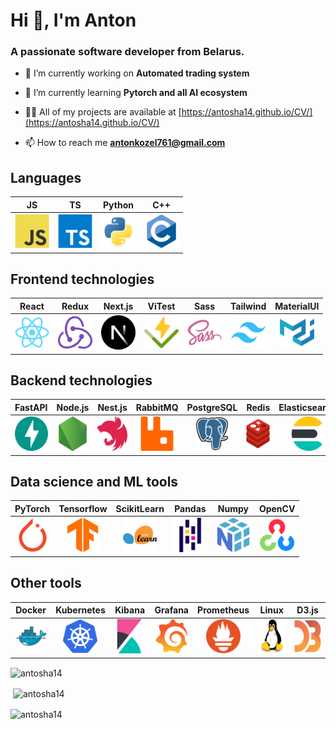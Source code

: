 <h1 align="left">Hi 👋, I'm Anton</h1>
<h3 align="left">A passionate software developer from Belarus.</h3>

- 🔭 I’m currently working on **Automated trading system**

- 🌱 I’m currently learning **Pytorch and all AI ecosystem**

- 👨‍💻 All of my projects are available at [https://antosha14.github.io/CV/](https://antosha14.github.io/CV/)

- 📫 How to reach me **antonkozel761@gmail.com**


## Languages
| JS                                                                                                                                          | TS                                                                                                                             | Python                                                                                                                                                              | C++                                                                                                                                                 |
| ------------------------------------------------------------------------------------------------------------------------------------------------- | ----------------------------------------------------------------------------------------------------------------------------- | ---------------------------------------------------------------------------------------------------------------------------------------------------------------- | -------------------------------------------------------------------------------------------------------------------------------------------------------- | 
| <div style="text-align: center;"><img src="https://github.com/devicons/devicon/blob/master/icons/javascript/javascript-original.svg" title="JavaScript" alt="JavaScript" width="55" height="55"/></div> | <div style="text-align: center;"><img src="https://github.com/devicons/devicon/blob/master/icons/typescript/typescript-original.svg" title="Typescript"  alt="Typescript" width="55" height="55"/></div> | <div style="text-align: center;"><img src="https://github.com/devicons/devicon/blob/master/icons/python/python-original.svg" title="Python"  alt="Python" width="55" height="55"/></div> | <div style="text-align: center;"><img src="https://github.com/devicons/devicon/blob/master/icons/c/c-original.svg" title="C"  alt="C" width="55" height="55"/></div> |


## Frontend technologies
| React | Redux | Next.js | ViTest | Sass | Tailwind | MaterialUI |
|-------|-------|---------|--------|------|----------|------------|
| <div style="text-align: center;"><img src="https://github.com/devicons/devicon/blob/master/icons/react/react-original.svg" title="React" alt="React" width="55" height="55"/></div> | <div style="text-align: center;"><img src="https://github.com/devicons/devicon/blob/master/icons/redux/redux-original.svg" title="Redux"  alt="Redux" width="55" height="55"/></div> | <div style="text-align: center;"><img src="https://github.com/devicons/devicon/blob/master/icons/nextjs/nextjs-original.svg" title="Next.js"  alt="Next.js" width="55" height="55"/></div> | <div style="text-align: center;"><img src="https://github.com/devicons/devicon/blob/master/icons/vitest/vitest-original.svg" title="ViTest"  alt="ViTest" width="55" height="55"/></div> | <div style="text-align: center;"><img src="https://github.com/devicons/devicon/blob/master/icons/sass/sass-original.svg" title="Sass"  alt="Sass" width="55" height="55"/></div> | <div style="text-align: center;"><img src="https://github.com/devicons/devicon/blob/master/icons/tailwindcss/tailwindcss-original.svg" title="Tailwind" alt="Tailwind" width="55" height="55"/></div> | <div style="text-align: center;"><img src="https://github.com/devicons/devicon/blob/master/icons/materialui/materialui-original.svg" title="MaterialUI" alt="MaterialUI" width="55" height="55"/></div> |

## Backend technologies
| FastAPI | Node.js | Nest.js | RabbitMQ | PostgreSQL | Redis | Elasticsearch |
|---------|---------|---------|----------|------------|-------|---------------|
| <div style="text-align: center;"><img src="https://github.com/devicons/devicon/blob/master/icons/fastapi/fastapi-original.svg" title="FastAPI" alt="FastAPI" width="55" height="55"/></div> | <div style="text-align: center;"><img src="https://github.com/devicons/devicon/blob/master/icons/nodejs/nodejs-original.svg" title="Node.js"  alt="Node.js" width="55" height="55"/></div> | <div style="text-align: center;"><img src="https://github.com/devicons/devicon/blob/master/icons/nestjs/nestjs-original.svg" title="Nest.js"  alt="Nest.js" width="55" height="55"/></div> | <div style="text-align: center;"><img src="https://github.com/devicons/devicon/blob/master/icons/rabbitmq/rabbitmq-original.svg" title="RabbitMQ"  alt="RabbitMQ" width="55" height="55"/></div> | <div style="text-align: center;"><img src="https://github.com/devicons/devicon/blob/master/icons/postgresql/postgresql-original.svg" title="PostgreSQL" alt="PostgreSQL" width="55" height="55"/></div> | <div style="text-align: center;"><img src="https://github.com/devicons/devicon/blob/master/icons/redis/redis-original.svg" title="Redis" alt="Redis" width="55" height="55"/></div> | <div style="text-align: center;"><img src="https://github.com/devicons/devicon/blob/master/icons/elasticsearch/elasticsearch-original.svg" title="Elasticsearch" alt="Elasticsearch" width="55" height="55"/></div> |

## Data science and ML tools
| PyTorch | Tensorflow | ScikitLearn | Pandas | Numpy | OpenCV | 
|---------|------------|-------------|--------|-------|--------|
| <div style="text-align: center;"><img src="https://github.com/devicons/devicon/blob/master/icons/pytorch/pytorch-original.svg" title="PyTorch" alt="PyTorch" width="55" height="55"/></div> | <div style="text-align: center;"><img src="https://github.com/devicons/devicon/blob/master/icons/tensorflow/tensorflow-original.svg" title="Tensorflow"  alt="Tensorflow" width="55" height="55"/></div> | <div style="text-align: center;"><img src="https://github.com/devicons/devicon/blob/master/icons/scikitlearn/scikitlearn-original.svg" title="ScikitLearn"  alt="ScikitLearn" width="55" height="55"/></div> | <div style="text-align: center;"><img src="https://github.com/devicons/devicon/blob/master/icons/pandas/pandas-original.svg" title="Pandas"  alt="Pandas" width="55" height="55"/></div> | <div style="text-align: center;"><img src="https://github.com/devicons/devicon/blob/master/icons/numpy/numpy-original.svg" title="Numpy" alt="Numpy" width="55" height="55"/></div> | <div style="text-align: center;"><img src="https://github.com/devicons/devicon/blob/master/icons/opencv/opencv-original.svg" title="OpenCV" alt="OpenCV" width="55" height="55"/></div> |

## Other tools
| Docker | Kubernetes | Kibana | Grafana | Prometheus | Linux | D3.js |
|--------|------------|--------|---------|------------|-------|-------|
| <div style="text-align: center;"><img src="https://github.com/devicons/devicon/blob/master/icons/docker/docker-original.svg" title="Docker" alt="Docker" width="55" height="55"/></div> | <div style="text-align: center;"><img src="https://github.com/devicons/devicon/blob/master/icons/kubernetes/kubernetes-original.svg" title="Kubernetes"  alt="Kubernetes" width="55" height="55"/></div> | <div style="text-align: center;"><img src="https://github.com/devicons/devicon/blob/master/icons/kibana/kibana-original.svg" title="Kibana"  alt="Kibana" width="55" height="55"/></div> | <div style="text-align: center;"><img src="https://github.com/devicons/devicon/blob/master/icons/grafana/grafana-original.svg" title="Grafana"  alt="Grafana" width="55" height="55"/></div> | <div style="text-align: center;"><img src="https://github.com/devicons/devicon/blob/master/icons/prometheus/prometheus-original.svg" title="Prometheus" alt="Prometheus" width="55" height="55"/></div> | <div style="text-align: center;"><img src="https://github.com/devicons/devicon/blob/master/icons/linux/linux-original.svg" title="Linux" alt="Linux" width="55" height="55"/></div> | <div style="text-align: center;"><img src="https://github.com/devicons/devicon/blob/master/icons/d3js/d3js-original.svg" title="D3.js" alt="D3.js" width="55" height="55"/></div> | <div style="text-align: center;"><img src="https://github.com/devicons/devicon/blob/master/icons/d3js/d3js-original.svg" title="D3.js" alt="D3.js" width="55" height="55"/></div> |

<p><img align="center" src="https://github-readme-stats.vercel.app/api/top-langs?username=antosha14&show_icons=true&locale=en&layout=compact" alt="antosha14" /></p>

<p>&nbsp;<img align="center" src="https://github-readme-stats.vercel.app/api?username=antosha14&show_icons=true&locale=en" alt="antosha14" /></p>

<p><img align="center" src="https://github-readme-streak-stats.herokuapp.com/?user=antosha14&" alt="antosha14" /></p>

